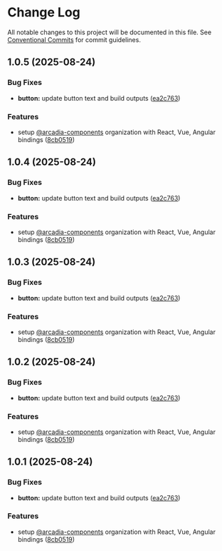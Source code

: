# Change Log

All notable changes to this project will be documented in this file.
See [Conventional Commits](https://conventionalcommits.org) for commit guidelines.

## 1.0.5 (2025-08-24)


### Bug Fixes

* **button:** update button text and build outputs ([ea2c763](https://github.com/your-org/arcadia-components/commit/ea2c7633a7e06b930e71d9d40410eed19d3fa71b))


### Features

* setup [@arcadia-components](https://github.com/arcadia-components) organization with React, Vue, Angular bindings ([8cb0519](https://github.com/your-org/arcadia-components/commit/8cb0519888418c79da209e1b2807e05e1dc31cc6))





## 1.0.4 (2025-08-24)


### Bug Fixes

* **button:** update button text and build outputs ([ea2c763](https://github.com/your-org/arcadia-components/commit/ea2c7633a7e06b930e71d9d40410eed19d3fa71b))


### Features

* setup [@arcadia-components](https://github.com/arcadia-components) organization with React, Vue, Angular bindings ([8cb0519](https://github.com/your-org/arcadia-components/commit/8cb0519888418c79da209e1b2807e05e1dc31cc6))





## 1.0.3 (2025-08-24)


### Bug Fixes

* **button:** update button text and build outputs ([ea2c763](https://github.com/your-org/arcadia-components/commit/ea2c7633a7e06b930e71d9d40410eed19d3fa71b))


### Features

* setup [@arcadia-components](https://github.com/arcadia-components) organization with React, Vue, Angular bindings ([8cb0519](https://github.com/your-org/arcadia-components/commit/8cb0519888418c79da209e1b2807e05e1dc31cc6))





## 1.0.2 (2025-08-24)


### Bug Fixes

* **button:** update button text and build outputs ([ea2c763](https://github.com/your-org/arcadia-components/commit/ea2c7633a7e06b930e71d9d40410eed19d3fa71b))


### Features

* setup [@arcadia-components](https://github.com/arcadia-components) organization with React, Vue, Angular bindings ([8cb0519](https://github.com/your-org/arcadia-components/commit/8cb0519888418c79da209e1b2807e05e1dc31cc6))





## 1.0.1 (2025-08-24)


### Bug Fixes

* **button:** update button text and build outputs ([ea2c763](https://github.com/your-org/arcadia-components/commit/ea2c7633a7e06b930e71d9d40410eed19d3fa71b))


### Features

* setup [@arcadia-components](https://github.com/arcadia-components) organization with React, Vue, Angular bindings ([8cb0519](https://github.com/your-org/arcadia-components/commit/8cb0519888418c79da209e1b2807e05e1dc31cc6))
